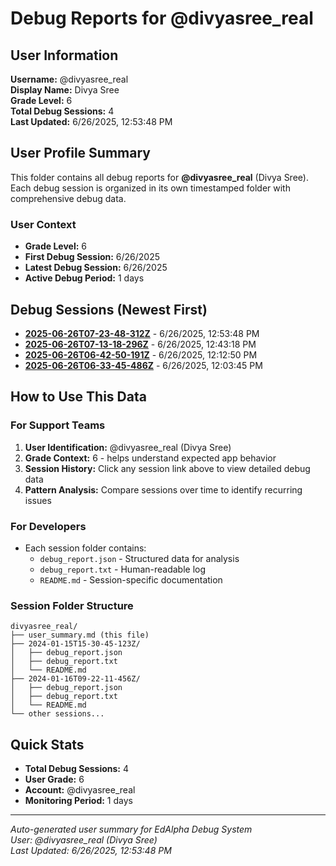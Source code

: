 # Debug Reports for @divyasree_real

## User Information

**Username:** @divyasree_real  
**Display Name:** Divya  Sree  
**Grade Level:** 6  
**Total Debug Sessions:** 4  
**Last Updated:** 6/26/2025, 12:53:48 PM

## User Profile Summary

This folder contains all debug reports for **@divyasree_real** (Divya  Sree). Each debug session is organized in its own timestamped folder with comprehensive debug data.

### User Context
- **Grade Level:** 6
- **First Debug Session:** 6/26/2025
- **Latest Debug Session:** 6/26/2025
- **Active Debug Period:** 1 days

## Debug Sessions (Newest First)

- **[2025-06-26T07-23-48-312Z](2025-06-26T07-23-48-312Z/)** - 6/26/2025, 12:53:48 PM
- **[2025-06-26T07-13-18-296Z](2025-06-26T07-13-18-296Z/)** - 6/26/2025, 12:43:18 PM
- **[2025-06-26T06-42-50-191Z](2025-06-26T06-42-50-191Z/)** - 6/26/2025, 12:12:50 PM
- **[2025-06-26T06-33-45-486Z](2025-06-26T06-33-45-486Z/)** - 6/26/2025, 12:03:45 PM

## How to Use This Data

### For Support Teams
1. **User Identification:** @divyasree_real (Divya  Sree)
2. **Grade Context:** 6 - helps understand expected app behavior
3. **Session History:** Click any session link above to view detailed debug data
4. **Pattern Analysis:** Compare sessions over time to identify recurring issues

### For Developers
- Each session folder contains:
  - `debug_report.json` - Structured data for analysis
  - `debug_report.txt` - Human-readable log
  - `README.md` - Session-specific documentation

### Session Folder Structure
```
divyasree_real/
├── user_summary.md (this file)
├── 2024-01-15T15-30-45-123Z/
│   ├── debug_report.json
│   ├── debug_report.txt
│   └── README.md
├── 2024-01-16T09-22-11-456Z/
│   ├── debug_report.json
│   ├── debug_report.txt
│   └── README.md
└── other sessions...
```

## Quick Stats

- **Total Debug Sessions:** 4
- **User Grade:** 6
- **Account:** @divyasree_real
- **Monitoring Period:** 1 days

---
*Auto-generated user summary for EdAlpha Debug System*  
*User: @divyasree_real (Divya  Sree)*  
*Last Updated: 6/26/2025, 12:53:48 PM*